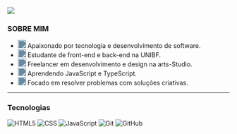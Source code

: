 ![](https://komarev.com/ghpvc/?username=Vzdevelopers&color=006bed)

### **SOBRE MIM**

- <img src="https://media.discordapp.net/attachments/1068277501530493008/1373030152250064968/monitor-duotone.png?ex=6828ed79&is=68279bf9&hm=2c73ffb1d316e39420a912dc71d4ab8f5c6032fbb7a1f4ed4a9f4bada9d0e5eb&=&format=webp&quality=lossless&width=69&height=69" width="18" style="filter: invert(50%) sepia(20%) saturate(500%) hue-rotate(160deg);" /> Apaixonado por tecnologia e desenvolvimento de software.  
- <img src="https://media.discordapp.net/attachments/1068277501530493008/1373029980468154481/backpack-duotone.png?ex=6828ed51&is=68279bd1&hm=f5ad6ebf8c068a312c2236ec7920521a3493eec7b5eee9f977d38b561f5a161d&=&format=webp&quality=lossless&width=69&height=69" width="18" style="filter: invert(50%) sepia(20%) saturate(500%) hue-rotate(160deg);" /> Estudante de front-end e back-end na UNIBF.  
- <img src="https://media.discordapp.net/attachments/1068277501530493008/1373030451794677922/medal-duotone.png?ex=6828edc1&is=68279c41&hm=7ec0a18514a49ffe12d10355ed06b91cdc6a64a468584b5082ba9c96b5cda306&=&format=webp&quality=lossless&width=69&height=69" width="18" style="filter: invert(50%) sepia(20%) saturate(500%) hue-rotate(160deg);" /> Freelancer em desenvolvimento e design na arts-Studio.  
- <img src="https://media.discordapp.net/attachments/1068277501530493008/1373029838318735453/brain-duotone.png?ex=6828ed2f&is=68279baf&hm=7bf1a10e85b4d7bc15a1e53d74f6797d104db1668174bfef2002e16a5f8e1863&=&format=webp&quality=lossless&width=69&height=69" width="18" style="filter: invert(50%) sepia(20%) saturate(500%) hue-rotate(160deg);" /> Aprendendo JavaScript e TypeScript.  
- <img src="https://media.discordapp.net/attachments/1068277501530493008/1373029735730380991/warning-octagon-duotone.png?ex=6828ed16&is=68279b96&hm=b40ddc55463cc621298ff86f695026d8e9cb8ee86d2dcb811bcbf7055c1e425c&=&format=webp&quality=lossless&width=69&height=69" width="18" style="filter: invert(50%) sepia(20%) saturate(500%) hue-rotate(160deg);" /> Focado em resolver problemas com soluções criativas.

----

### Tecnologias

![HTML5](https://img.shields.io/badge/-HTML5-333333?style=flat&logo=HTML5)
![CSS](https://img.shields.io/badge/-CSS-333333?style=flat&logo=CSS3&logoColor=1572B6)
![JavaScript](https://img.shields.io/badge/-JavaScript-333333?style=flat&logo=javascript)
![Git](https://img.shields.io/badge/-Git-333333?style=flat&logo=git)
![GitHub](https://img.shields.io/badge/-GitHub-333333?style=flat&logo=github)

